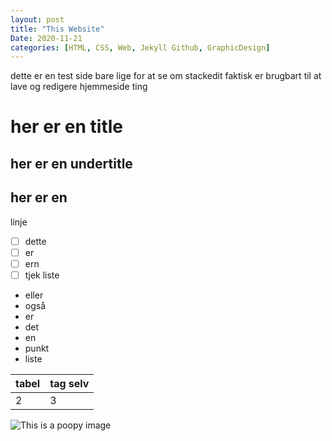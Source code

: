 ```yaml
---
layout: post
title: "This Website"
Date: 2020-11-21
categories: [HTML, CSS, Web, Jekyll Github, GraphicDesign]
---
```

dette er en test side bare lige for at se om stackedit faktisk er brugbart til at lave og redigere hjemmeside ting

# her er en title
## her er en undertitle

her er en 
---
linje

 - [ ] dette
 - [ ] er
 - [ ] ern
 - [ ] tjek liste
 - eller
 - også
 - er 
 - det
 - en
 - punkt
 - liste


|tabel|tag selv  |
|--|--|
| 2 |  3|

![This is a poopy image](https://preview.redd.it/s6y3b6938j661.jpg?width=640&height=514&crop=smart&auto=webp&s=c264232cb869527853b385fa0c121221cdb2d428)
<!--stackedit_data:
eyJoaXN0b3J5IjpbMTMwOTQ2NDA1OV19
-->